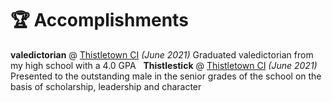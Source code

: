 # 🏆 Accomplishments
**valedictorian** @ [Thistletown CI](https://schoolweb.tdsb.on.ca/thistletownci) _(June 2021)_
Graduated valedictorian from my high school with a 4.0 GPA 
&nbsp;
**Thistlestick** @ [Thistletown CI](https://schoolweb.tdsb.on.ca/thistletownci) _(June 2021)_
Presented to the outstanding male in the senior grades of the school on the basis of scholarship, leadership and character 